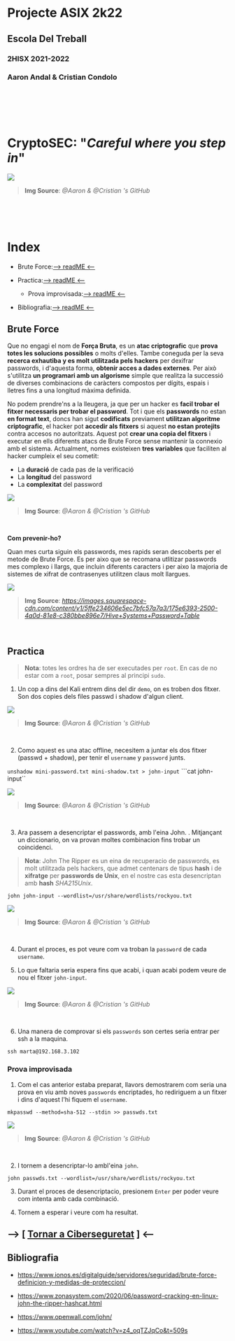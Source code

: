 # __Projecte ASIX 2k22__
## __Escola Del Treball__
### __2HISX 2021-2022__
### __Aaron Andal & Cristian Condolo__



<br>
<br>
<br>
<br>

# __CryptoSEC__: "_Careful where you step in_"


![](https://github.com/KeshiKiD03/asixproject2k22/blob/main/Photos/CryptoSECLogo.png?raw=true)
> **Img Source**: *@Aaron & @Cristian 's GitHub*



<br>
<br>
<br>




# __Index__

+ Brute Force:[--> readME <--](#brute-force)

+ Practica:[--> readME <--](#practica)

    + Prova improvisada:[--> readME <--](#prova-improvisada)

+ Bibliografia:[--> readME <--](#bibliografia)

## __Brute Force__

Que no engagi el nom de __Força Bruta__, es un __atac criptografic__ que __prova totes les solucions possibles__ o molts d'elles. Tambe coneguda per la seva __recerca exhautiba y es molt utilitzada pels hackers__ per dexifrar passwords, i d'aquesta forma, __obtenir acces a dades externes__. Per això s'utilitza __un programari amb un algorisme__ simple que realitza la successió de diverses combinacions de caràcters compostos per dígits, espais i lletres fins a una longitud màxima definida.

No podem prendre'ns a la lleugera, ja que per un hacker es __facil trobar el fitxer necessaris per trobar el password__. Tot i que els __passwords__ no estan __en format text__, doncs han sigut __codificats__ previament __utilitzan algoritme criptografic__, el hacker pot __accedir als fitxers__ si aquest __no estan protejits__ contra accesos no autoritzats. Aquest pot __crear una copia del fitxers__ i executar en ells diferents atacs de Brute Force sense mantenir la connexio amb el sistema. Actualment, nomes existeixen __tres variables__ que faciliten al hacker cumpleix el seu cometit:
+ La __duració__ de cada pas de la verificació
+ La __longitud__ del password
+ La __complexitat__ del password

![](./Photos/Brute-Forcer-Attack_Schema.png)
> **Img Source**: *@Aaron & @Cristian 's GitHub*
<br>

**Com prevenir-ho?**

Quan mes curta siguin els passwords, mes rapids seran descoberts per el metode de Brute Force. Es per aixo que se recomana utlitizar passwords mes complexo i llargs, que incluin diferents caracters i per aixo la majoria de sistemes de xifrat de contrasenyes utilitzen claus molt llargues. 

![](./Photos/Password%2BCrack.png)
> **Img Source**: *https://images.squarespace-cdn.com/content/v1/5ffe234606e5ec7bfc57a7a3/175e6393-2500-4a0d-81e8-c380bbe896e7/Hive+Systems+Password+Table*
<br>

## __Practica__

> **Nota**: totes les ordres ha de ser executades per ```root```. En cas de no estar com a ```root```, posar sempres al principi ``sudo``.

1. Un cop a dins del Kali entrem dins del dir ``demo``, on es troben dos fitxer. Son dos copies dels files passwd i shadow d'algun client.

![](./Photos/john01.png)
> **Img Source**: *@Aaron & @Cristian 's GitHub*
<br>

2. Como aquest es una atac offline, necesitem a juntar els dos fitxer (passwd + shadow), per tenir el ``username`` y ``password`` junts. 

``unshadow mini-password.txt mini-shadow.txt > john-input``
```cat john-input``

![](./Photos/john02.png)
> **Img Source**: *@Aaron & @Cristian 's GitHub*
<br>

3. Ara passem a desencriptar el passwords, amb l'eina John. . Mitjançant un diccionario, on va provan moltes combinacion fins trobar un coincidenci.

> **Nota**: John The Ripper es un eina de recuperacio de passwords, es molt utilitzada pels hackers, que admet centenars de tipus __hash__ i de __xifratge__ per __passwords de Unix__, en el nostre cas esta desencriptan amb __hash__ *SHA215Unix*. 

``john john-input --wordlist=/usr/share/wordlists/rockyou.txt``

![](./Photos/john03.png)
> **Img Source**: *@Aaron & @Cristian 's GitHub*
<br>

4. Durant el proces, es pot veure com va troban la ``password`` de cada ``username``.

5. Lo que faltaria seria espera fins que acabi, i quan acabi podem veure de nou el fitxer ``john-input``.

![](./Photos/john04.png)
> **Img Source**: *@Aaron & @Cristian 's GitHub*
<br>

6. Una manera de comprovar si els ``passwords`` son certes seria entrar per ssh a la maquina.

``ssh marta@192.168.3.102``

### __Prova improvisada__

1. Com el cas anterior estaba preparat, llavors demostrarem com seria una prova en viu amb noves ``passwords`` encriptades, ho rediriguem a un fitxer i dins d'aquest l'hi fiquem el ``username``.

``mkpasswd --method=sha-512 --stdin >> passwds.txt``

![](./Photos/john05.jpeg)
> **Img Source**: *@Aaron & @Cristian 's GitHub*
<br>

2. I tornem a desencriptar-lo ambl'eina ``john``.

``john passwds.txt --wordlist=/usr/share/wordlists/rockyou.txt``

3. Durant el proces de desencriptacio, presionem ``Enter`` per poder veure com intenta amb cada combinació.

4. Tornem a esperar i veure com ha resultat.

## --> [ [Tornar a Ciberseguretat](https://github.com/KeshiKiD03/asixproject2k22/blob/main/README.md) ] <--

## __Bibliografia__

+ https://www.ionos.es/digitalguide/servidores/seguridad/brute-force-definicion-y-medidas-de-proteccion/

+ https://www.zonasystem.com/2020/06/password-cracking-en-linux-john-the-ripper-hashcat.html

+ https://www.openwall.com/john/

+ https://www.youtube.com/watch?v=z4_oqTZJqCo&t=509s
